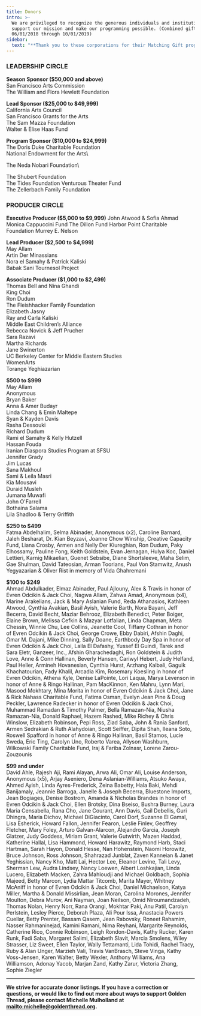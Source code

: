 ```yaml
---
title: Donors
intro: >-
  We are privileged to recognize the generous individuals and institutions that
  support our mission and make our programming possible. (Combined gifts from
  06/01/2018 through 10/01/2019)
sidebar:
  text: "**Thank you to these corporations for their Matching Gift programs:**\r\\\nAmazon.com, Chevron, Genentech, Google, Inc., Intuit, Nissan, Visa, Working Solutions\r\r\n\n**Thank you to the following for their In-Kind support:**\\\nMay Allam, Wes Burwell, Artin Der Minassians, Nora el Samahy, Rita Hovakimian, Murrey E. Nelson, \rBabak Sani, Armen Sedrakian & Ruth Alahydoian"
---
```

### **LEADERSHIP CIRCLE**

**Season Sponsor ($50,000 and above)**
\
San Francisco Arts Commission\
The William and Flora Hewlett Foundation

**Lead Sponsor ($25,000 to $49,999)**
\
California Arts Council
\
San Francisco Grants for the Arts
\
The Sam Mazza Foundation
\
Walter & Elise Haas Fund

**Program Sponsor ($10,000 to $24,999)**
\
The Doris Duke Charitable Foundation
\
National Endowment for the Arts\

The Neda Nobari Foundation\

The Shubert Foundation
\
The Tides Foundation Venturous Theater Fund
\
The Zellerbach Family Foundation

### **PRODUCER CIRCLE**

**Executive Producer ($5,000 to $9,999)**
John Atwood & Sofia Ahmad
Monica Cappuccini Fund
The Dillon Fund
Harbor Point Charitable Foundation
Murrey E. Nelson

**Lead Producer ($2,500 to $4,999)**\
May Allam\
Artin Der Minassians\
Nora el Samahy & Patrick Kaliski\
Babak Sani
Tournesol Project

**Associate Producer ($1,000 to $2,499)**\
Thomas Bell and Nina Ghandi\
King Choi\
Ron Dudum\
The Fleishhacker Family Foundation\
Elizabeth Jasny\
Ray and Carla Kaliski\
Middle East Children’s Alliance\
Rebecca Novick & Jeff Prucher\
Sara Razavi\
Martha Richards\
Jane Swinerton\
UC Berkeley Center for Middle Eastern Studies\
WomenArts\
Torange Yeghiazarian

**$500 to $999**\
May Allam<br />Anonymous<br />Bryan Baker<br />Anna & Amer Budayr<br />Linda Chang & Emin Maltepe<br />Syan & Kayden Davis<br />Rasha Dessouki<br />Richard Dudum<br />Rami el Samahy & Kelly Hutzell<br />Hassan Fouda<br />Iranian Diaspora Studies Program at SFSU<br />Jennifer Grady<br />Jim Lucas<br />Sana Makhoul<br />Sami & Leila Masri<br />Kia Mousavi<br />Duraid Musleh<br />Jumana Muwafi<br />John O'Farrell<br />Bothaina Salama<br />Lila Shadloo & Terry Griffith

**$250 to $499**\
Fatma Abdelhalim, Selma Abinader, Anonymous (x2), Caroline Barnard, Jaleh Besharat, Dr. Kian Beyzavi, Joanne Chow Winship, Creative Capacity Fund, Liana Crosby, Armen and Nelly Der Kiureghian, Ron Dudum, Paky Elhossamy, Pauline Fong, Keith Goldstein, Evan Jernagan, Hulya Koc, Daniel Lettieri, Karnig Mikaelian, Guenet Sebsibe, Diane Shortsleeve, Maha Selim, Gae Shulman, David Tateosian, Arman Toorians, Paul Von Stamwitz, Anush Yegyazarian & Oliver Rist in memory of Vida Ghahremani

**$100 to $249**\
Ahmad Abdulkader, Elmaz Abinader, Paul Ajlouny, Alex & Travis in honor of Evren Odcikin & Jack Choi, Nagwa Allam, Zahwa Amad, Anonymous (x4), Marine Arakelians, Jack & Mary Aslanian Fund, Reda Athanasios, Kathleen Atwood, Cynthia Avakian, Basil Ayish, Valerie Barth, Nora Bayani, Jeff Becerra, David Becht, Maziar Behrooz, Elizabeth Benedict, Peter Boiger, Elaine Brown, Melissa Cefkin & Mazyar Lotfalian, Linda Chapman, Meta Chessin, Winnie Chu, Lee Collins, Jeanette Cool, Tiffany Cothran in honor of Evren Odcikin & Jack Choi, George Crowe, Ebby Dabiri, Afshin Daghi, Omar M. Dajani, Mike Dinning, Sally Doane, Earthbody Day Spa in honor of Evren Odcikin & Jack Choi, Laila El Dafashy, Yussef El Guindi, Tarek and Sara Eletr, Ganzeer, Inc., Afshin Gharachedaghi, Ron Goldstein & Judith Love, Anne & Conn Hallinan, Beverly Hansen, Cariwyl Hebert, Judy Helfand, Paul Heller, Armineh Hovanesian, Cynthia Hurst, Arzhang Kalbali, Gaguik Khachatourian, Fady Khalil, Arcadia Kim, Rosemary Koesling in honor of Evren Odcikin, Athena Kyle, Denise LaPointe, Lori Laqua, Marya Levenson in honor of Anne & Ringo Hallinan, Pam MacKinnon, Ken Mahru, Lynn Mari, Masood Mokhtary, Mina Morita in honor of Evren Odcikin & Jack Choi, Jane & Rick Nahass Charitable Fund, Fatima Osman, Evelyn Jean Pine & Doug Peckler, Lawrence Radecker in honor of Evren Odcikin & Jack Choi, Muhammad Ramadan & Timothy Palmer, Bella Ramazan-Nia, Niusha Ramazan-Nia, Donald Raphael, Hazem Rashed, Mike Richey & Chris Winslow, Elizabeth Robinson, Pepi Ross, Ziad Saba, John & Rania Sanford, Armen Sedrakian & Ruth Alahydoian, Scott Seiffer, Dipita Shah, Ileana Soto, Roswell Spafford in honor of Anne & Ringo Hallinan, Basil Stamos, Lucie Sweda, Eric Ting, Carolyn Uno, Roberto Varea, Allyson Washburn, Wilkowski Family Charitable Fund, Iraj & Fariba Zolnasr, Lorene Zarou-Zouzounis

**$99 and under**\
David Ahle, Rajesh Aji, Rami Alayan, Arwa Ali, Omar Ali, Louise Anderson, Anonymous (x5), Arjay Aseniero, Dena Aslanian-Williams, Atsuko Awaya, Ahmed Ayish, Linda Ayres-Frederick, Zeina Babetty, Hala Baki, Mehdi Banijamaly, Jeannie Barroga, Janelle & Joseph Becerra, Bluestone Imports, Jean Bogiages, Denise Bostrom, Amanda & Nicholas Brandes in honor of Evren Odcikin & Jack Choi, Ellen Brotsky, Dina Bseiso, Bushra Burney, Laura Maria Censabella, Rana Cho, Jane Courant, Ann Davis, Gail Debellis, Guri Dhingra, Maria Dichov, Michael DiGiacinto, Carol Dorf, Suzanne El Gamal, Lisa Esherick, Howard Fallon, Jennifer Fearon, Leslie Finlev, Geoffrey Fletcher, Mary Foley, Arturo Galvan-Alarcon, Alejandro Garcia, Joseph Glatzer, Judy Goddess, Miriam Grant, Valerie Gutwirth, Mazen Haddad, Katherine Hallal, Lisa Hammond, Howard Harawitz, Raymond Harb, Staci Hartman, Sarah Hayon, Donald Hesse, Nan Hohenstein, Naomi Horowitz, Bruce Johnson, Ross Johnson, Shahrazad Junblat, Zaven Kanneian & Janet Yeghissian, Nancy Kho, Matt Lai, Hector Lee, Eleanor Levine, Tali Levy, Sherman Lew, Audra Lindsey, Nancy Loewen, Albert Loshkajian, Linda Lucero, Elizabeth Macken, Zahra Mahloudji and Michael Goldbach, Sophia Majeed, Betty Marcon, Lydia Mattar Titcomb, Marita Mayer, Whitney McAniff in honor of Evren Odcikin & Jack Choi, Daniel Michaelson, Katya Miller, Martha & Donald Missirlian, Jean Moran, Carolina Morones, Jennifer Moulton, Debra Murov, Ani Nayman, Joan Neilson, Omid Niroumandzadeh, Thomas Nolan, Henry Norr, Rana Orangi, Mokhtar Paki, Anu Patil, Carolyn Perlstein, Lesley Pierce, Deborah Plaza, Ali Pour Issa, Anastacia Powers Cuellar, Betty Prenter, Bassam Qasem, Jean Rabovsky, Roneet Rahamim, Nasser Rahmaninejad, Kamini Ramani, Nima Reyhani, Margarite Reynolds, Catherine Rico, Connie Robinson, Leigh Rondon-Davis, Kathy Rucker, Karen Runk, Fadi Saba, Margaret Salimi, Elizabeth Slavit, Marcia Smolens, Wiley Strasser, Liz Sweet, Ellen Taylor, Wally Tettamanti, Lida Tohidi, Rachel Tracy, Ruby & Alan Unger, Marzieh Vali, Travis VanBrasch, Steve Vinga, Kathy Voss-Jensen, Karen Walter, Betty Wexler, Anthony Williams, Ana Williamson, Adonay Yacob, Marjan Zand, Kathy Zarur, Victoria Zhang, Sophie Ziegler

- - -

**We strive for accurate donor listings. If you have a correction or questions, or would like to find out more about ways to support Golden Thread, please contact Michelle Mulholland at <mailto:michelle@goldenthread.org>.**
